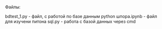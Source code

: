 Файлы:

bdtest_1.py - файл, с работой по базе данным
python шпора.ipynb - файл для изучени питона
sql.py - работа с базой данных через cmd
